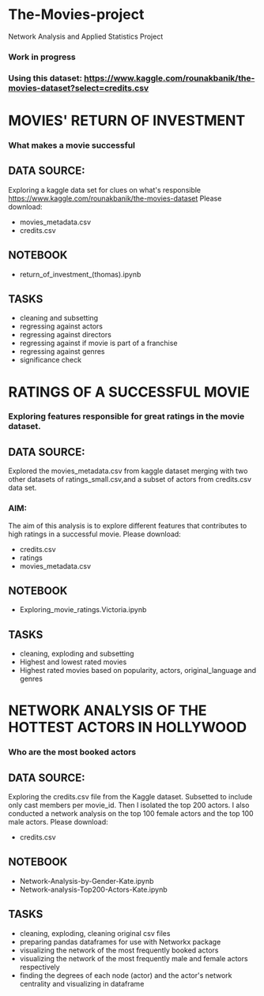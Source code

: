 # The-Movies-project
Network Analysis and Applied Statistics Project

### Work in progress
### Using this dataset: https://www.kaggle.com/rounakbanik/the-movies-dataset?select=credits.csv

# MOVIES' RETURN OF INVESTMENT
### What makes a movie successful
## DATA SOURCE:
Exploring a kaggle data set for clues on what's responsible
https://www.kaggle.com/rounakbanik/the-movies-dataset
Please download:
* movies_metadata.csv
* credits.csv
## NOTEBOOK
* return_of_investment_(thomas).ipynb
## TASKS
* cleaning and subsetting
* regressing against actors
* regressing against directors
* regressing against if movie is part of a franchise
* regressing against genres
* significance check

# RATINGS OF A SUCCESSFUL MOVIE
### Exploring  features responsible for great ratings in the movie dataset. 
## DATA SOURCE:
Explored the movies_metadata.csv from kaggle dataset merging with two other datasets of ratings_small.csv,and
a subset of actors from credits.csv data set.

### AIM:
The aim of this analysis is to explore different features that contributes to high ratings in a successful movie. 
Please download:
* credits.csv
* ratings
* movies_metadata.csv
## NOTEBOOK
* Exploring_movie_ratings.Victoria.ipynb
## TASKS
* cleaning, exploding and subsetting
*  Highest and lowest rated movies
* Highest rated movies based on popularity, actors, original_language and genres


# NETWORK ANALYSIS OF THE HOTTEST ACTORS IN HOLLYWOOD
### Who are the most booked actors
## DATA SOURCE:
Exploring the credits.csv file from the Kaggle dataset. Subsetted to include only cast members per movie_id. Then I isolated the top 200 actors. I also conducted a network analysis on the top 100 female actors and the top 100 male actors. 
Please download:
* credits.csv
## NOTEBOOK
* Network-Analysis-by-Gender-Kate.ipynb
* Network-analysis-Top200-Actors-Kate.ipynb
## TASKS
* cleaning, exploding, cleaning original csv files
* preparing pandas dataframes for use with Networkx package
* visualizing the network of the most frequently booked actors 
* visualizing the network of the most frequently male and female actors respectively
* finding the degrees of each node (actor) and the actor's network centrality and visualizing in dataframe
